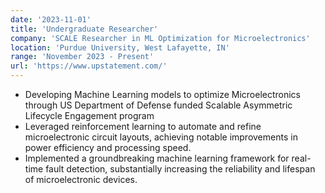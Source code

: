 ```yaml
---
date: '2023-11-01'
title: 'Undergraduate Researcher'
company: 'SCALE Researcher in ML Optimization for Microelectronics'
location: 'Purdue University, West Lafayette, IN'
range: 'November 2023 - Present'
url: 'https://www.upstatement.com/'
---
```


- Developing Machine Learning models to optimize Microelectronics through US Department of Defense funded Scalable Asymmetric Lifecycle Engagement program
- Leveraged reinforcement learning to automate and refine microelectronic circuit layouts, achieving notable improvements in power efficiency and processing speed.
- Implemented a groundbreaking machine learning framework for real-time fault detection, substantially increasing the reliability and lifespan of microelectronic devices.

